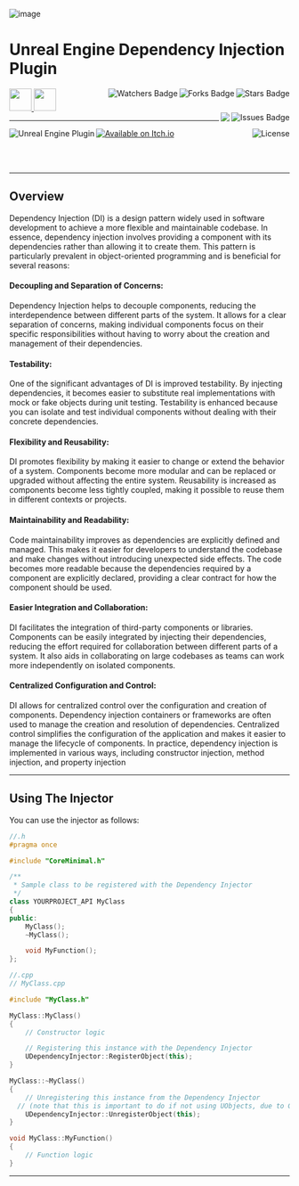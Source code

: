 ![image](https://github.com/JDSherbert/Unreal-Engine-Dependency-Injection-Module/assets/43964243/3f6a8f1e-a566-4148-951e-b4e383de069b)

# Unreal Engine Dependency Injection Plugin

<!-- Header Start -->
<a href = "https://docs.unrealengine.com/5.3/en-US/"> <img height="40" img width="40" src="https://cdn.simpleicons.org/unrealengine/white"> </a> 
<a href = "https://learn.microsoft.com/en-us/cpp/cpp-language"> <img height="40" img width="40" src="https://cdn.simpleicons.org/c++"> </a>
<img align="right" alt="Stars Badge" src="https://img.shields.io/github/stars/jdsherbert/Unreal-Engine-Dependency-Injection-Module?label=%E2%AD%90"/>
<img align="right" alt="Forks Badge" src="https://img.shields.io/github/forks/jdsherbert/Unreal-Engine-Dependency-Injection-Module?label=%F0%9F%8D%B4"/>
<img align="right" alt="Watchers Badge" src="https://img.shields.io/github/watchers/jdsherbert/Unreal-Engine-Dependency-Injection-Module?label=%F0%9F%91%81%EF%B8%8F"/>
<img align="right" alt="Issues Badge" src="https://img.shields.io/github/issues/jdsherbert/Unreal-Engine-Dependency-Injection-Module?label=%E2%9A%A0%EF%B8%8F"/>
<img align="right" src="https://hits.seeyoufarm.com/api/count/incr/badge.svg?url=https%3A%2F%2Fgithub.com%2FJDSherbert%2FUnreal-Engine-Dependency-Injection-Module%2Fhit-counter%2FREADME&count_bg=%2379C83D&title_bg=%23555555&labelColor=0E1128&title=🔍&style=for-the-badge">
<!-- Header End --> 

-----------------------------------------------------------------------

<a href="https://docs.unrealengine.com/5.3/en-US/"> 
  <img align="left" alt="Unreal Engine Plugin" src="https://img.shields.io/badge/Unreal%20Engine%20Plugin-black?style=for-the-badge&logo=unrealengine&logoColor=white&color=black&labelColor=black"> </a>
<a href="https://jdsherbert.itch.io/dependency-injector-plugin"> 
  <img align="top" alt="Available on Itch.io"  src="https://img.shields.io/badge/Available%20on%20Itch.io-FF0B34.svg?style=for-the-badge&logo=Itch.io&logoColor=white&color=black&labelColor=FF0B34"> </a>
  
<a href="https://choosealicense.com/licenses/mit/"> 
  <img align="right" alt="License" src="https://img.shields.io/badge/License%20:%20MIT-black?style=for-the-badge&logo=mit&logoColor=white&color=black&labelColor=black"> </a>
  
<br></br>

-----------------------------------------------------------------------
## Overview
Dependency Injection (DI) is a design pattern widely used in software development to achieve a more flexible and maintainable codebase. In essence, dependency injection involves providing a component with its dependencies rather than allowing it to create them. This pattern is particularly prevalent in object-oriented programming and is beneficial for several reasons:

#### Decoupling and Separation of Concerns:
Dependency Injection helps to decouple components, reducing the interdependence between different parts of the system.
It allows for a clear separation of concerns, making individual components focus on their specific responsibilities without having to worry about the creation and management of their dependencies.

#### Testability:
One of the significant advantages of DI is improved testability. By injecting dependencies, it becomes easier to substitute real implementations with mock or fake objects during unit testing.
Testability is enhanced because you can isolate and test individual components without dealing with their concrete dependencies.

#### Flexibility and Reusability:
DI promotes flexibility by making it easier to change or extend the behavior of a system. Components become more modular and can be replaced or upgraded without affecting the entire system.
Reusability is increased as components become less tightly coupled, making it possible to reuse them in different contexts or projects.

#### Maintainability and Readability:
Code maintainability improves as dependencies are explicitly defined and managed. This makes it easier for developers to understand the codebase and make changes without introducing unexpected side effects. The code becomes more readable because the dependencies required by a component are explicitly declared, providing a clear contract for how the component should be used.

#### Easier Integration and Collaboration:
DI facilitates the integration of third-party components or libraries. Components can be easily integrated by injecting their dependencies, reducing the effort required for collaboration between different parts of a system. It also aids in collaborating on large codebases as teams can work more independently on isolated components.

#### Centralized Configuration and Control:
DI allows for centralized control over the configuration and creation of components. Dependency injection containers or frameworks are often used to manage the creation and resolution of dependencies. Centralized control simplifies the configuration of the application and makes it easier to manage the lifecycle of components.
In practice, dependency injection is implemented in various ways, including constructor injection, method injection, and property injection

-----------------------------------------------------------------------

## Using The Injector

You can use the injector as follows:

```cpp
//.h
#pragma once

#include "CoreMinimal.h"

/**
 * Sample class to be registered with the Dependency Injector
 */
class YOURPROJECT_API MyClass
{
public:
    MyClass();
    ~MyClass();

    void MyFunction();
};
```
```cpp
//.cpp
// MyClass.cpp

#include "MyClass.h"

MyClass::MyClass()
{
    // Constructor logic

    // Registering this instance with the Dependency Injector
    UDependencyInjector::RegisterObject(this);
}

MyClass::~MyClass()
{
    // Unregistering this instance from the Dependency Injector
  // (note that this is important to do if not using UObjects, due to Garbage Collection antics)
    UDependencyInjector::UnregisterObject(this);
}

void MyClass::MyFunction()
{
    // Function logic
}
```

-----------------------------------------------------------------------


